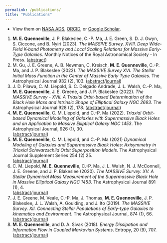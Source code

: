 ```yaml
---
permalink: /publications/
title: "Publications"
---
```

- View them on [NASA ADS](https://ui.adsabs.harvard.edu/public-libraries/G3ch5VmKRPa05UiaCJPE_g), [ORCID](https://orcid.org/0000-0002-6148-5481), or [Google Scholar](https://scholar.google.com/citations?user=w9F3FjMAAAAJ&hl=en).

1. **M. E. Quenneville**, J. P. Blakeslee, C.-P. Ma, J. E. Green, S. D. J. Gwyn, S. Ciccone, and B. Nyiri (2023). *The MASSIVE Survey. XVIII. Deep Wide-Field K-band Photometry and Local Scaling Relations for Massive Early-Type Galaxies*. Monthly Notices of the Royal Astronomical Society - In Press.
([abstract](https://ui.adsabs.harvard.edu/abs/2022arXiv221008043Q/abstract))
2. M. Gu, J. E. Greene, A. B. Newman, C. Kreisch, **M. E. Quenneville**, C.-P. Ma, and J. P. Blakeslee (2022). *The MASSIVE Survey XVI. The Stellar Initial Mass Function in the Center of Massive Early Type Galaxies*. The Astrophysical Journal 932 (2), 103.
([abstract](https://ui.adsabs.harvard.edu/abs/2021arXiv211011985G/abstract)/[journal](https://iopscience.iop.org/article/10.3847/1538-4357/ac69ea))
3. J. D. Pilawa, C. M. Liepold, S. C. Delgado Andrade, J. L. Walsh, C.-P. Ma, **M. E. Quenneville**, J. E. Greene, and J. P. Blakeslee (2022). *The MASSIVE Survey - XVII. A Triaxial Orbit-based Determination of the Black Hole Mass and Intrinsic Shape of Elliptical Galaxy NGC 2693*. The Astrophysical Journal 928 (2), 178.
([abstract](https://ui.adsabs.harvard.edu/abs/2021arXiv211113699P/abstract)/[journal](https://iopscience.iop.org/article/10.3847/1538-4357/ac58fd))
4. **M. E. Quenneville**, C. M. Liepold, and C.-P. Ma (2022). *Triaxial Orbit-based Dynamical Modeling of Galaxies with Supermassive Black Holes and an Application to Massive Elliptical Galaxy NGC 1453*. The Astrophysical Journal, 926 (1), 30.  
([abstract](https://ui.adsabs.harvard.edu/abs/2021arXiv211106904Q/abstract)/[journal](https://iopscience.iop.org/article/10.3847/1538-4357/ac3e68))
5. **M. E. Quenneville**, C. M. Liepold, and C.-P. Ma (2021) *Dynamical Modeling of Galaxies and Supermassive Black Holes: Axisymmetry in Triaxial Schwarzschild Orbit Superposition Models*. The Astrophysical Journal Supplement Series 254 (2) 25.  
([abstract](https://ui.adsabs.harvard.edu/abs/2021ApJS..254...25Q/abstract)/[journal](https://iopscience.iop.org/article/10.3847/1538-4365/abe6a0))
6. C. M. Liepold, **M. E. Quenneville**, C.-P. Ma, J. L. Walsh, N. J. McConnell, J. E. Greene, and J. P. Blakeslee (2020). *The MASSIVE Survey. XV. A Stellar Dynamical Mass Measurement of the Supermassive Black Hole in Massive Elliptical Galaxy NGC 1453*. The Astrophysical Journal 891 (1), 4.  
([abstract](https://ui.adsabs.harvard.edu/abs/2020ApJ...891....4L/abstract)/[journal](https://iopscience.iop.org/article/10.3847/1538-4357/ab6f71))
7. J. E. Greene, M. Veale, C.-P. Ma, J. Thomas, **M. E. Quenneville**, J. P. Blakeslee, J. L. Walsh, A. Goulding, and J. Ito (2019). *The MASSIVE Survey. XII. Connecting Stellar Populations of Early-type Galaxies to kinematics and Environment*. The Astrophysical Journal, 874 (1), 66.  
([abstract](https://ui.adsabs.harvard.edu/abs/2019ApJ...874...66G/abstract)/[journal](https://iopscience.iop.org/article/10.3847/1538-4357/ab01e3))
8. **M. E. Quenneville**, and D. A. Sivak (2018). *Energy Dissipation and Information Flow in Coupled Markovian Systems*. Entropy, 20 (9), 707.  
([abstract](https://ui.adsabs.harvard.edu/abs/2018Entrp..20..707Q/abstract)/[journal](https://www.mdpi.com/1099-4300/20/9/707/htm))
